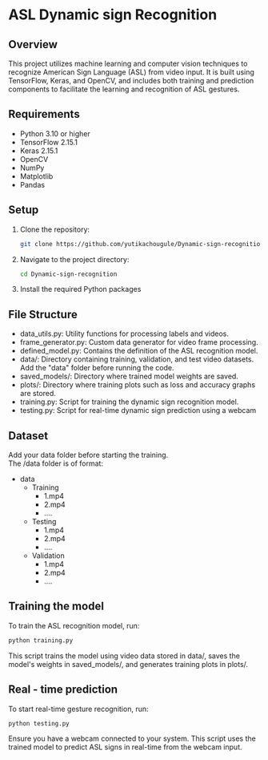 # ASL Dynamic sign Recognition

## Overview
This project utilizes machine learning and computer vision techniques to recognize American Sign Language (ASL) from video input. It is built using TensorFlow, Keras, and OpenCV, and includes both training and prediction components to facilitate the learning and recognition of ASL gestures.

## Requirements
- Python 3.10 or higher
- TensorFlow 2.15.1
- Keras 2.15.1
- OpenCV
- NumPy
- Matplotlib
- Pandas

## Setup
1. Clone the repository:
   ```bash
   git clone https://github.com/yutikachougule/Dynamic-sign-recognition.git
2. Navigate to the project directory:
    ```bash
    cd Dynamic-sign-recognition
3. Install the required Python packages

## File Structure

- data_utils.py: Utility functions for processing labels and videos.
- frame_generator.py: Custom data generator for video frame processing.
- defined_model.py: Contains the definition of the ASL recognition model.
- data/: Directory containing training, validation, and test video datasets. Add the "data" folder before running the code.
- saved_models/: Directory where trained model weights are saved.
- plots/: Directory where training plots such as loss and accuracy graphs are stored.
- training.py: Script for training the dynamic sign recognition model.
- testing.py: Script for real-time dynamic sign prediction using a webcam

## Dataset 
Add your data folder before starting the training. <br />
The /data folder is of format: <br />
* data
    * Training
        * 1.mp4
        * 2.mp4
        * ....
    * Testing
        * 1.mp4
        * 2.mp4
        * ....
    * Validation
        * 1.mp4
        * 2.mp4
        * ....
## Training the model
To train the ASL recognition model, run:

```bash
python training.py
```

This script trains the model using video data stored in data/, saves the model's weights in saved_models/, and generates training plots in plots/.


## Real - time prediction
To start real-time gesture recognition, run:

```bash
python testing.py
```

Ensure you have a webcam connected to your system. This script uses the trained model to predict ASL signs in real-time from the webcam input.




